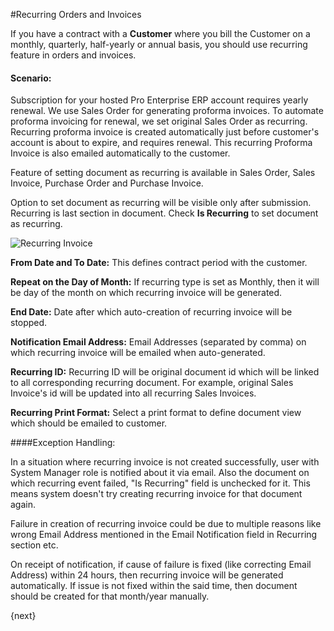 #Recurring Orders and Invoices

If you have a contract with a **Customer** where you bill the Customer on a monthly, quarterly, half-yearly or annual basis, you should use recurring feature in orders and invoices. 

#### Scenario:

Subscription for your hosted Pro Enterprise ERP account requires yearly renewal. We use Sales Order for generating proforma invoices. To automate proforma invoicing for renewal, we set original Sales Order as recurring. Recurring proforma invoice is created automatically just before customer's account is about to expire, and requires renewal. This recurring Proforma Invoice is also emailed automatically to the customer.

Feature of setting document as recurring is available in Sales Order, Sales Invoice, Purchase Order and Purchase Invoice.

Option to set document as recurring will be visible only after submission. Recurring is last section in document. Check **Is Recurring** to set document as recurring.

<img alt="Recurring Invoice" class="screenshot" src="/docs/assets/img/accounts/recurring.gif">

**From Date and To Date:** This defines contract period with the customer.

**Repeat on the Day of Month:** If recurring type is set as Monthly, then it will be day of the month on which recurring invoice will be generated.

**End Date:** Date after which auto-creation of recurring invoice will be stopped.

**Notification Email Address:** Email Addresses (separated by comma) on which recurring invoice will be emailed when auto-generated.

**Recurring ID:** Recurring ID will be original document id which will be linked to all corresponding recurring document. For example, original Sales Invoice's id will be updated into all recurring Sales Invoices.

**Recurring Print Format:** Select a print format to define document view which should be emailed to customer.

####Exception Handling:

In a situation where recurring invoice is not created successfully, user with System Manager role is notified about it via email. Also the document on which recurring event failed, "Is Recurring" field is unchecked for it. This means system doesn't try creating recurring invoice for that document again.
	
Failure in creation of recurring invoice could be due to multiple reasons like wrong Email Address mentioned in the Email Notification field in Recurring section etc.

On receipt of notification, if cause of failure is fixed (like correcting Email Address) within 24 hours, then recurring invoice will be generated automatically. If issue is not fixed within the said time, then document should be created for that month/year manually.

{next}
